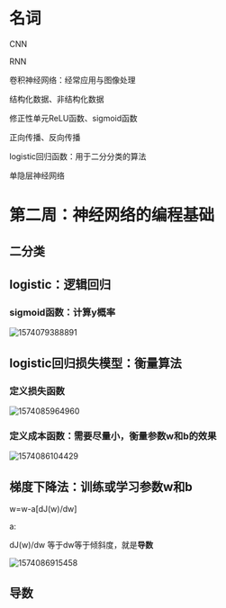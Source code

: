 # 

# 名词

CNN

RNN

卷积神经网络：经常应用与图像处理

结构化数据、非结构化数据

修正性单元ReLU函数、sigmoid函数



正向传播、反向传播

logistic回归函数：用于二分分类的算法

单隐层神经网络



# 第二周：神经网络的编程基础

## 二分类

## logistic：逻辑回归

### sigmoid函数：计算y概率



![1574079388891](assets/1574079388891.png)

## logistic回归损失模型：衡量算法



### 定义损失函数

![1574085964960](assets/1574085964960.png)

### 定义成本函数：需要尽量小，衡量参数w和b的效果

![1574086104429](assets/1574086104429.png)







## 梯度下降法：训练或学习参数w和b

w=w-a[dJ(w)/dw]

a:

dJ(w)/dw 等于dw等于倾斜度，就是**导数**

![1574086915458](assets/1574086915458.png)



## 导数